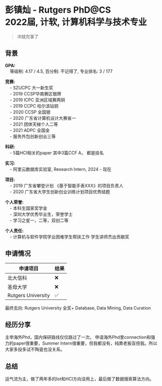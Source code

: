 # 彭镇灿 - Rutgers PhD@CS<br>2022届, 计软, 计算机科学与技术专业
> 冲就完事了<br>

## 背景
**GPA:**<br>
&nbsp;&nbsp;&nbsp;&nbsp;等级制: 4.17 / 4.5, 百分制: 不记得了, 专业排名: 3 / 177

**竞赛:**<br>
&nbsp;&nbsp;&nbsp;&nbsp;- SZUCPC 大一新生奖<br>
&nbsp;&nbsp;&nbsp;&nbsp;- 2019 CCSP华南赛区银牌<br>
&nbsp;&nbsp;&nbsp;&nbsp;- 2019 ICPC 亚洲区域赛两铜<br>
&nbsp;&nbsp;&nbsp;&nbsp;- 2019 CCPC 哈尔滨站铜<br>
&nbsp;&nbsp;&nbsp;&nbsp;- 2020 CCSP 全国银<br>
&nbsp;&nbsp;&nbsp;&nbsp;- 2020 广东省计算机设计大赛省一<br>
&nbsp;&nbsp;&nbsp;&nbsp;- 2021 团体天梯个人二等<br>
&nbsp;&nbsp;&nbsp;&nbsp;- 2021 ADPC 全国金<br>
&nbsp;&nbsp;&nbsp;&nbsp;- 服务外包创新创业三等

**科研:**<br>
&nbsp;&nbsp;&nbsp;&nbsp;- 5篇HCI相关的paper 其中3篇CCF A， 都是挂名

**实习:**<br>
&nbsp;&nbsp;&nbsp;&nbsp;- 阿里云数据库实验室, Research Intern, 2024 - 现在

**项目:**<br>
&nbsp;&nbsp;&nbsp;&nbsp;- 2019 广东省攀登计划 《基于智能手表XXX》的项目负责人<br>
&nbsp;&nbsp;&nbsp;&nbsp;- 2020 广东省大学生创新创业训练计划项目优秀结题

**个人荣誉:**<br>
&nbsp;&nbsp;&nbsp;&nbsp;- 本科生国家奖学金<br>
&nbsp;&nbsp;&nbsp;&nbsp;- 深圳大学优秀毕业生，荣誉学士<br>
&nbsp;&nbsp;&nbsp;&nbsp;- 学习之星一，二等，双创二等

**个人责任:**<br>
&nbsp;&nbsp;&nbsp;&nbsp;- 计算机与软件学院学业困难学生帮扶工作 学生讲师杰出贡献奖

## 申请情况
|  申请项目   | 结果 |
|  ----  | ----  |
| 北大信科  | ❌ |
| 圣母大学  | ❌ |
| Rutgers University  | ✅ |

最终去向: Rutgers University 全奖+ Database, Data Mining, Data Curation

## 经历分享
主申海外Phd，国内保研路线仅仅路过了一次。
申请海外Phd里connection和强力的paper很重要，Summer Intern很重要，但我都没有，纯靠老板盲捞我。所以大家多投多试不陶瓷也没关系。

## 总结
运气流为主，做了两年多的Iot和HCI方向没用上，最后做了数据搜索算法方向。

